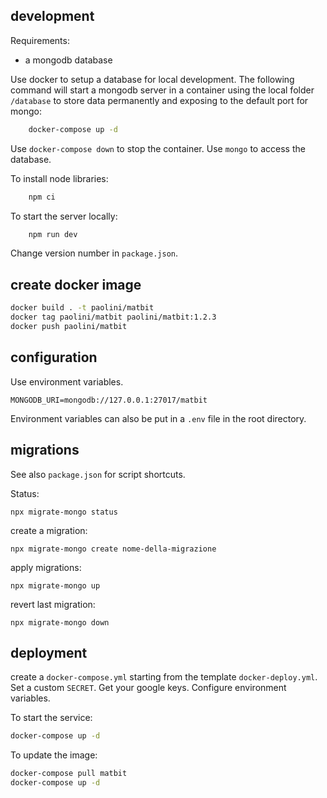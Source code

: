 ## development
Requirements:

* a mongodb database

Use docker to setup a database for local development.
The following command will start a mongodb server in a container using the local folder `/database` to store data permanently and exposing to the default port for mongo:
```bash
    docker-compose up -d
```
Use `docker-compose down` to stop the container. Use `mongo` to access the database.

To install node libraries:
```bash
    npm ci
```
To start the server locally:
```bash
    npm run dev
```

Change version number in `package.json`.

## create docker image

```bash
docker build . -t paolini/matbit
docker tag paolini/matbit paolini/matbit:1.2.3
docker push paolini/matbit
```

## configuration

Use environment variables.
```
MONGODB_URI=mongodb://127.0.0.1:27017/matbit
```

Environment variables can also be put in a `.env` file
in the root directory.

## migrations

See also `package.json` for script shortcuts.

Status:
```
npx migrate-mongo status
```
create a migration:
```
npx migrate-mongo create nome-della-migrazione
```
apply migrations:
```
npx migrate-mongo up
```
revert last migration:
```
npx migrate-mongo down
```

## deployment

create a `docker-compose.yml` starting from the template `docker-deploy.yml`.
Set a custom `SECRET`. Get your google keys.
Configure environment variables.

To start the service:
```bash
docker-compose up -d
```

To update the image:
```bash
docker-compose pull matbit
docker-compose up -d
```
